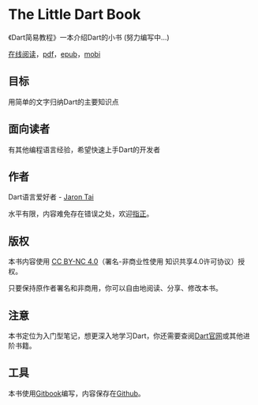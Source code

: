 # The Little Dart Book

《Dart简易教程》一本介绍Dart的小书 \(努力编写中...\)

[在线阅读](https://www.gitbook.com/read/book/jarontai/the-little-dart-book)，[pdf](https://www.gitbook.com/download/pdf/book/jarontai/the-little-dart-book)，[epub](https://www.gitbook.com/download/epub/book/jarontai/the-little-dart-book)，[mobi](https://www.gitbook.com/download/mobi/book/jarontai/the-little-dart-book)

## 目标

用简单的文字归纳Dart的主要知识点

## 面向读者

有其他编程语言经验，希望快速上手Dart的开发者

## 作者

Dart语言爱好者 - [Jaron Tai](https://github.com/jarontai)

水平有限，内容难免存在错误之处，欢迎[指正](https://github.com/jarontai/the-little-dart-book/issues/new)。

## 版权

本书内容使用 [CC BY-NC 4.0](http://creativecommons.org/licenses/by-nc/4.0/)（署名-非商业性使用 知识共享4.0许可协议）授权。

只要保持原作者署名和非商用，你可以自由地阅读、分享、修改本书。

## 注意

本书定位为入门型笔记，想更深入地学习Dart，你还需要查阅[Dart官网](https://www.dartlang.org/)或其他进阶书籍。

## 工具

本书使用[Gitbook](https://www.gitbook.com/)编写，内容保存在[Github](https://github.com/jarontai/the-little-dart-book)。

